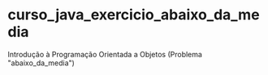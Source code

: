 # curso_java_exercicio_abaixo_da_media
Introdução à Programação Orientada a Objetos (Problema "abaixo_da_media")
